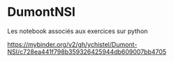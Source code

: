 # DumontNSI

Les notebook associés aux exercices sur python

https://mybinder.org/v2/gh/ychistel/Dumont-NSI/c728ea441f798b359326425944db609007bb4705
